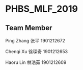 # PHBS_MLF_2019
## Team Member
Ping Zhang 张平 1901212672 </p>
Chenqi Xu 徐琛奇 1901212653 </p>
Haoru Lin 林浩茹 1901212609
